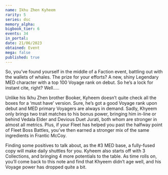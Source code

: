 ```yaml
---
name: Ikhu Zhen Kyheem
rarity: 5
series: dsc
memory_alpha:
bigbook_tier: 6
events: 34
in_portal:
date: 21/06/2023
obtained: Event
mega: false
published: true
---
```


So, you’ve found yourself in the middle of a Faction event, battling out with the wallets of whales.  The prize for your efforts? A new, shiny Legendary MED character with a top 100 Voyage rank on debut.  So he’s a lock for instant cite, right?  Well.....

Unlike his Ikhu Zhen brother Booker, Kyheem doesn’t quite check all the boxes for a ‘must have’ version.  Sure, he’s got a good Voyage rank upon debut and MED primary Voyagers are always in demand.  Sadly, Khyeem only brings two trait matches to his bonus power, bringing him in-line or behind Vedala Elder and Devious Duet Jurati, both whom are stronger in almost all metrics.  Plus, if your Fleet has helped you past the halfway point of Fleet Boss Battles, you’ve then earned a stronger mix of the same ingredients in Frantic McCoy.

Finding some positives to talk about, as the #3 MED base, a fully-fused copy will make daily shuttles for you.  Kyheem also starts off with 3 Collections, and bringing 4 more potentials to the table.
As time rolls on, you’ll come back to this note and find that Khyeem didn’t age well, and his Voyage power has dropped quite a bit.
